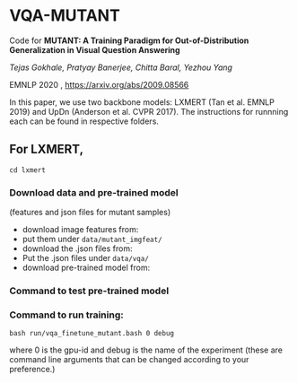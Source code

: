 # VQA-MUTANT 

Code for **MUTANT: A Training Paradigm for Out-of-Distribution Generalization in Visual Question Answering**

_Tejas Gokhale, Pratyay Banerjee, Chitta Baral, Yezhou Yang_

EMNLP 2020 , https://arxiv.org/abs/2009.08566

In this paper, we use two backbone models: LXMERT (Tan et al. EMNLP 2019) and UpDn (Anderson et al. CVPR 2017).
The instructions for runnning each can be found in respective folders. 

## For LXMERT, 
`cd lxmert`

### Download data and pre-trained model
(features and json files for mutant samples) 
- download image features from: 
- put them under `data/mutant_imgfeat/`
- download the .json files from: 
- Put the .json files under `data/vqa/`
- download pre-trained model from: 

### Command to test pre-trained model
### Command to run training:
```
bash run/vqa_finetune_mutant.bash 0 debug
```
where 0 is the gpu-id and debug is the name of the experiment (these are command line arguments that can be changed according to your preference.)

